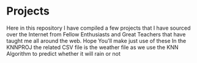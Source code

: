 # Projects
Here in this repository I have compiled a few projects that I have sourced over the Internet from Fellow Enthusiasts and Great Teachers that have taught me all around the web. Hope You'll make just use of these
In the KNNPROJ the related CSV file is the weather file as we use the KNN Algorithm to predict whether it will rain or not

